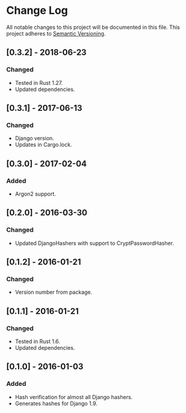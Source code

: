 # Change Log

All notable changes to this project will be documented in this file.
This project adheres to [Semantic Versioning](http://semver.org/).


## [0.3.2] - 2018-06-23

### Changed

- Tested in Rust 1.27.
- Updated dependencies.

## [0.3.1] - 2017-06-13

### Changed

- Django version.
- Updates in Cargo.lock.

## [0.3.0] - 2017-02-04

### Added

- Argon2 support.

## [0.2.0] - 2016-03-30

### Changed

- Updated DjangoHashers with support to CryptPasswordHasher.

## [0.1.2] - 2016-01-21

### Changed

- Version number from package.

## [0.1.1] - 2016-01-21

### Changed

- Tested in Rust 1.6.
- Updated dependencies.

## [0.1.0] - 2016-01-03

### Added

- Hash verification for almost all Django hashers.
- Generates hashes for Django 1.9.
